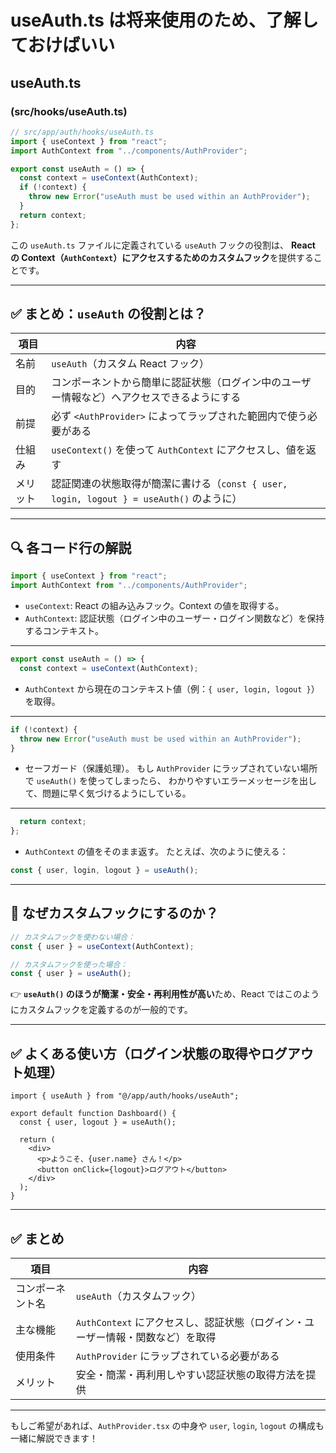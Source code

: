 # useAuth.ts は将来使用のため、了解しておけばいい

## useAuth.ts

### (src/hooks/useAuth.ts)

```ts
// src/app/auth/hooks/useAuth.ts
import { useContext } from "react";
import AuthContext from "../components/AuthProvider";

export const useAuth = () => {
  const context = useContext(AuthContext);
  if (!context) {
    throw new Error("useAuth must be used within an AuthProvider");
  }
  return context;
};
```

この `useAuth.ts` ファイルに定義されている `useAuth` フックの役割は、
**React の Context（`AuthContext`）にアクセスするためのカスタムフック**を提供することです。

---

## ✅ まとめ：`useAuth` の役割とは？

| 項目     | 内容                                                                                       |
| -------- | ------------------------------------------------------------------------------------------ |
| 名前     | `useAuth`（カスタム React フック）                                                         |
| 目的     | コンポーネントから簡単に認証状態（ログイン中のユーザー情報など）へアクセスできるようにする |
| 前提     | 必ず `<AuthProvider>` によってラップされた範囲内で使う必要がある                           |
| 仕組み   | `useContext()` を使って `AuthContext` にアクセスし、値を返す                               |
| メリット | 認証関連の状態取得が簡潔に書ける（`const { user, login, logout } = useAuth()` のように）   |

---

## 🔍 各コード行の解説

```ts
import { useContext } from "react";
import AuthContext from "../components/AuthProvider";
```

- `useContext`: React の組み込みフック。Context の値を取得する。
- `AuthContext`: 認証状態（ログイン中のユーザー・ログイン関数など）を保持するコンテキスト。

---

```ts
export const useAuth = () => {
  const context = useContext(AuthContext);
```

- `AuthContext` から現在のコンテキスト値（例：`{ user, login, logout }`）を取得。

---

```ts
if (!context) {
  throw new Error("useAuth must be used within an AuthProvider");
}
```

- セーフガード（保護処理）。
  もし `AuthProvider` にラップされていない場所で `useAuth()` を使ってしまったら、
  わかりやすいエラーメッセージを出して、問題に早く気づけるようにしている。

---

```ts
  return context;
};
```

- `AuthContext` の値をそのまま返す。
  たとえば、次のように使える：

```ts
const { user, login, logout } = useAuth();
```

---

## 🧠 なぜカスタムフックにするのか？

```ts
// カスタムフックを使わない場合：
const { user } = useContext(AuthContext);

// カスタムフックを使った場合：
const { user } = useAuth();
```

👉 **`useAuth()` のほうが簡潔・安全・再利用性が高い**ため、React ではこのようにカスタムフックを定義するのが一般的です。

---

## ✅ よくある使い方（ログイン状態の取得やログアウト処理）

```tsx
import { useAuth } from "@/app/auth/hooks/useAuth";

export default function Dashboard() {
  const { user, logout } = useAuth();

  return (
    <div>
      <p>ようこそ、{user.name} さん！</p>
      <button onClick={logout}>ログアウト</button>
    </div>
  );
}
```

---

## ✅ まとめ

| 項目             | 内容                                                                           |
| ---------------- | ------------------------------------------------------------------------------ |
| コンポーネント名 | `useAuth`（カスタムフック）                                                    |
| 主な機能         | `AuthContext` にアクセスし、認証状態（ログイン・ユーザー情報・関数など）を取得 |
| 使用条件         | `AuthProvider` にラップされている必要がある                                    |
| メリット         | 安全・簡潔・再利用しやすい認証状態の取得方法を提供                             |

---

もしご希望があれば、`AuthProvider.tsx` の中身や `user`, `login`, `logout` の構成も一緒に解説できます！
